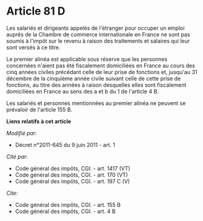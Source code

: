 # Article 81 D

Les salariés et dirigeants appelés de l'étranger pour occuper un emploi auprès de la Chambre de commerce internationale en
France ne sont pas soumis à l'impôt sur le revenu à raison des traitements et salaires qui leur sont versés à ce titre. 

Le premier alinéa est applicable sous réserve que les personnes concernées n'aient pas été fiscalement domiciliées en France
au cours des cinq années civiles précédant celle de leur prise de fonctions et, jusqu'au 31 décembre de la cinquième année
civile suivant celle de cette prise de fonctions, au titre des années à raison desquelles elles sont fiscalement domiciliées
en France au sens des a et b du 1 de l'article 4 B. 

Les salariés et personnes mentionnées au premier alinéa ne peuvent se prévaloir de l'article 155 B.

**Liens relatifs à cet article**

_Modifié par_:

  - Décret n°2011-645 du 9 juin 2011 - art. 1

_Cité par_:

  - Code général des impôts, CGI. - art. 1417 (VT)
  - Code général des impôts, CGI. - art. 170 (VT)
  - Code général des impôts, CGI. - art. 197 C (V)

_Cite_:

  - Code général des impôts, CGI. - art. 155 B
  - Code général des impôts, CGI. - art. 4 B
